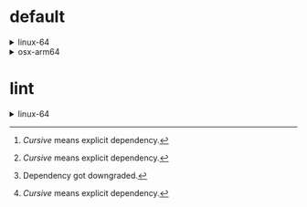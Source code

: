 # default

<details>
<summary>linux-64</summary>

| Dependency[^1] | Before | After | Package |
| - | - | - | - |
| *new-package* |  | 0.10.1 | conda |
| *removed-package* | 0.10.1 |  | conda |
| python | 0.10.0 | 0.10.0 | conda |
| *polars* | herads_0 | herads_0 | conda |

</details>

<details>
<summary>osx-arm64</summary>

| Dependency[^1] | Before | After | Package |
| - | - | - | - |
| *polars*[^2] | 0.10.0 | 0.10.0 | conda |
| *python* | 0.10.0 | 0.10.0 | conda |

</details>

# lint

<details>
<summary>linux-64</summary>

| Dependency[^1] | Before | After | Package |
| - | - | - | - |
| *polars* | 0.10.0 | 0.10.0 | conda |
| python | 0.10.0 | 0.10.0 | conda |

</details>

[^1]: *Cursive* means explicit dependency.
[^2]: Dependency got downgraded.
